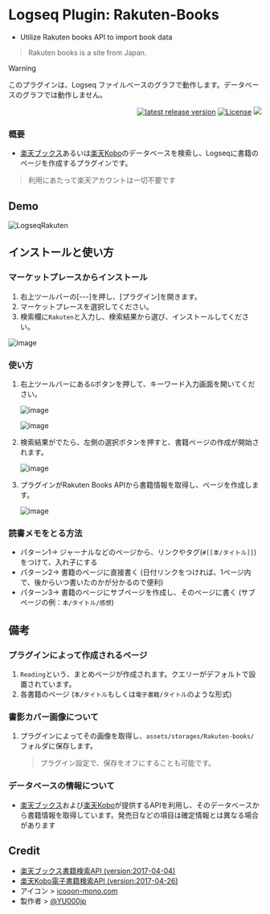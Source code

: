 # Logseq Plugin: Rakuten-Books

- Utilize Rakuten books API to import book data
> Rakuten books is a site from Japan.

> [!WARNING]
> このプラグインは、Logseq ファイルベースのグラフで動作します。データベースのグラフでは動作しません。

<div align="right">

[![latest release version](https://img.shields.io/github/v/release/YU000jp/logseq-plugin-rakuten-books)](https://github.com/YU000jp/logseq-plugin-rakuten-books/releases)
[![License](https://img.shields.io/github/license/YU000jp/logseq-plugin-rakuten-books?color=blue)](https://github.com/YU000jp/logseq-plugin-rakuten-books/blob/main/LICENSE)
<a href="https://www.buymeacoffee.com/yu000japan"><img src="https://img.buymeacoffee.com/button-api/?text=Buy me a pizza&emoji=🍕&slug=yu000japan&button_colour=FFDD00&font_colour=000000&font_family=Poppins&outline_colour=000000&coffee_colour=ffffff" /></a>
</div>

### 概要

- [楽天ブックス](https://books.rakuten.co.jp/book/?l-id=ebook-header-navi-book)あるいは[楽天Kobo](https://books.rakuten.co.jp/e-book/computer/?l-id=parts-genrenavi-e-book-computer)のデータベースを検索し、Logseqに書籍のページを作成するプラグインです。
> 利用にあたって楽天アカウントは一切不要です

## Demo

![LogseqRakuten](https://user-images.githubusercontent.com/111847207/227758156-1c8e8526-230f-4934-bc97-96ed50066d88.gif)

## インストールと使い方

### マーケットプレースからインストール

1. 右上ツールバーの[---]を押し、[プラグイン]を開きます。
1. マーケットプレースを選択してください。
1. 検索欄に`Rakuten`と入力し、検索結果から選び、インストールしてください。

![image](https://user-images.githubusercontent.com/111847207/229358697-3c69ef94-901e-4233-a231-255f57319a47.png)

### 使い方

1. 右上ツールバーにある`G`ボタンを押して、キーワード入力画面を開いてください。

   ![image](https://github.com/YU000jp/logseq-plugin-rakuten-books/assets/111847207/c7bb87ff-058c-45c3-a740-2442ec36a480)

   ![image](https://github.com/YU000jp/logseq-plugin-rakuten-books/assets/111847207/92aa88bb-7dda-4237-8b3d-2f0200d38deb)
1. 検索結果がでたら、左側の選択ボタンを押すと、書籍ページの作成が開始されます。

   ![image](https://github.com/YU000jp/logseq-plugin-rakuten-books/assets/111847207/cbe32c20-9b6d-4ae3-861f-4aecbc0ea4f3)

1. プラグインがRakuten Books APIから書籍情報を取得し、ページを作成します。
   
   ![image](https://github.com/YU000jp/logseq-plugin-rakuten-books/assets/111847207/954ca104-8310-43ba-b37f-d30ef37e5285)

### 読書メモをとる方法

- パターン1-> ジャーナルなどのページから、リンクやタグ(`#[[本/タイトル]]`)をつけて、入れ子にする
- パターン2-> 書籍のページに直接書く (日付リンクをつければ、1ページ内で、後からいつ書いたのかが分かるので便利)
- パターン3-> 書籍のページにサブページを作成し、そのページに書く (サブページの例：`本/タイトル/感想`)

## 備考

### プラグインによって作成されるページ

1. `Reading`という、まとめページが作成されます。クエリーがデフォルトで設置されています。
1. 各書籍のページ (`本/タイトル`もしくは`電子書籍/タイトル`のような形式)

### 書影カバー画像について

1. プラグインによってその画像を取得し、`assets/storages/Rakuten-books/` フォルダに保存します。
   > プラグイン設定で、保存をオフにすることも可能です。

### データベースの情報について

- [楽天ブックス](https://books.rakuten.co.jp/book/?l-id=ebook-header-navi-book)および[楽天Kobo](https://books.rakuten.co.jp/e-book/computer/?l-id=parts-genrenavi-e-book-computer)が提供するAPIを利用し、そのデータベースから書籍情報を取得しています。発売日などの項目は確定情報とは異なる場合があります

## Credit

- [楽天ブックス書籍検索API (version:2017-04-04)](https://webservice.rakuten.co.jp/documentation/books-book-search)
- [楽天Kobo電子書籍検索API (version:2017-04-26)](https://webservice.rakuten.co.jp/documentation/kobo-ebook-search#aboutAffili)
- アイコン > [icooon-mono.com](https://icooon-mono.com/11122-%e3%81%88%e3%82%93%e3%81%b4%e3%81%a4%e4%bb%98%e3%81%8d%e3%81%ae%e3%83%8e%e3%83%bc%e3%83%88%e3%82%a2%e3%82%a4%e3%82%b3%e3%83%b3/)
- 製作者 > [@YU000jp](https://github.com/YU000jp)
